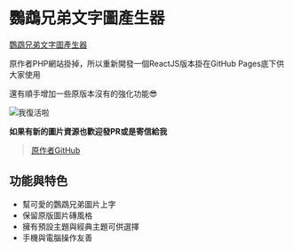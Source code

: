 # 鸚鵡兄弟文字圖產生器
[鸚鵡兄弟文字圖產生器](https://p208p2002.github.io/yinwubrother-textmaker-react/)

原作者PHP網站掛掉，所以重新開發一個ReactJS版本掛在GitHub Pages底下供大家使用

還有順手增加一些原版本沒有的強化功能😎

![我復活啦](https://i.imgur.com/HbKvwrq.png)

**如果有新的圖片資源也歡迎發PR或是寄信給我**

> [原作者GitHub](https://github.com/r3850355/yinwubrother-textmaker)

## 功能與特色
- 幫可愛的鸚鵡兄弟圖片上字
- 保留原版圖片磚風格
- 擁有預設主題與經典主題可供選擇
- 手機與電腦操作友善


